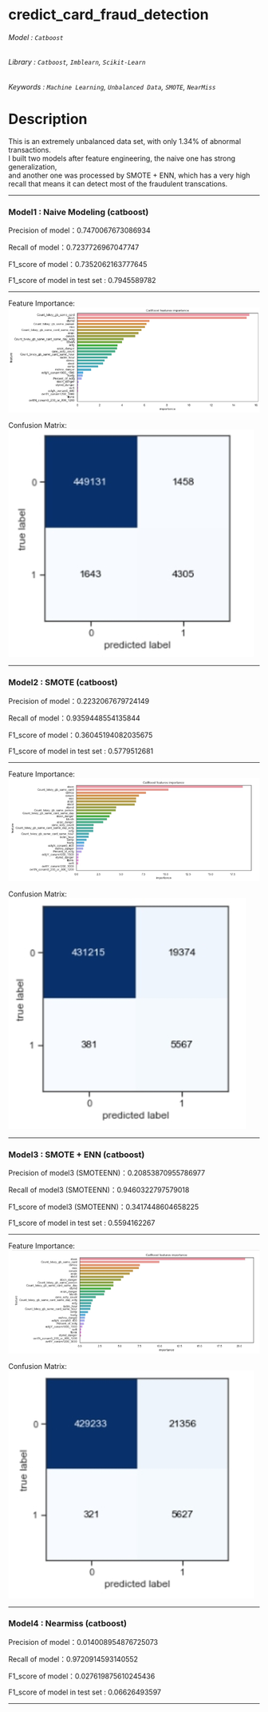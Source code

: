 # credict_card_fraud_detection

###### Model : `Catboost`
###### Library : `Catboost`, `Imblearn`, `Scikit-Learn`
###### Keywords : `Machine Learning`, `Unbalanced Data`, `SMOTE`, `NearMiss`

# Description
This is an extremely unbalanced data set, with only 1.34% of abnormal transactions. \
I built two models after feature engineering, the naive one has strong generalization, \
and another one was processed by SMOTE + ENN, which has a very high recall that means it can detect most of the fraudulent transcations.

-----------------------------------------------------

### Model1 : Naive Modeling (catboost)

Precision of model：0.7470067673086934

Recall of model：0.7237726967047747

F1_score of model：0.7352062163777645

F1_score of model in test set : 0.7945589782

---

Feature Importance: \
![image](https://github.com/ytchen175/image/blob/master/model1i.jpg)

Confusion Matrix: \
![image](https://github.com/ytchen175/image/blob/master/model1.jpg)
 
-----------------------------------------------------
### Model2 : SMOTE (catboost) 

Precision of model：0.2232067679724149

Recall of model：0.9359448554135844

F1_score of model：0.36045194082035675

F1_score of model in test set : 0.5779512681

*****

Feature Importance: \
![image](https://github.com/ytchen175/image/blob/master/model2i.jpg)

Confusion Matrix: \
![image](https://github.com/ytchen175/image/blob/master/model2.jpg)

___

### Model3 : SMOTE + ENN (catboost) 

Precision of model3 (SMOTEENN)：0.20853870955786977

Recall of model3 (SMOTEENN)：0.9460322797579018

F1_score of model3 (SMOTEENN)：0.3417448604658225

F1_score of model in test set : 0.5594162267

*****

Feature Importance: \
![image](https://github.com/ytchen175/image/blob/master/model3i.jpg)

Confusion Matrix: \
![image](https://github.com/ytchen175/image/blob/master/model3.jpg)

-----------------------------------------------------
### Model4 : Nearmiss (catboost) 

Precision of model：0.014008954876725073

Recall of model：0.9720914593140552

F1_score of model：0.027619875610245436

F1_score of model in test set : 0.06626493597

*****
